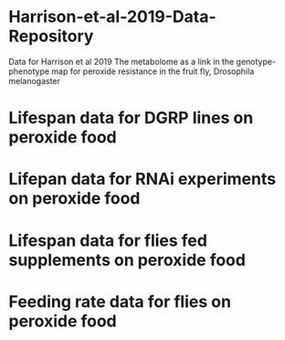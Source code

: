 # Harrison-et-al-2019-Data-Repository
Data for Harrison et al 2019 The metabolome as a link in the genotype-phenotype map for peroxide resistance in the fruit fly, Drosophila melanogaster

# Lifespan data for DGRP lines on peroxide food

# Lifepan data for RNAi experiments on peroxide food

# Lifespan data for flies fed supplements on peroxide food 

# Feeding rate data for flies on peroxide food
